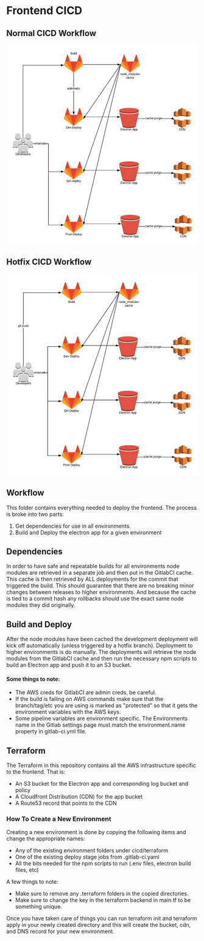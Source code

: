 # Frontend CICD

## Normal CICD Workflow
![](cicd_normal.jpeg)
## Hotfix CICD Workflow
![](cicd_hotfix.jpeg)

## Workflow
This folder contains everything needed to deploy the frontend.  The process is broke into two parts:
1. Get dependencies for use in all environments.
2. Build and Deploy the electron app for a given environment

## Dependencies
In order to have safe and repeatable builds for all environments node modules are retrieved in a separate job and then put in the GitlabCI cache.  This cache is then retrieved by ALL deployments for the commit that triggered the build.  This should guarantee that there are no breaking minor changes between releases to higher environments. And because the cache is tied to a commit hash any rollbacks should use the exact same node modules they did originally.

## Build and Deploy
After the node modules have been cached the development deployment will kick off automatically (unless triggered by a hotfix branch). Deployment to higher environments is do manually.  The deployments will retrieve the node modules from the GitlabCI cache and then run the necessary npm scripts to build an Electron app and push it to an S3 bucket.

#### Some things to note:
* The AWS creds for GitlabCI are admin creds, be careful.
* If the build is failing on AWS commands make sure that the branch/tag/etc you are using is marked as "protected" so that it gets the environment variables with the AWS keys.
* Some pipeline variables are environment specific.  The Environments name in the Gitlab settings page must match the environment.name property in gitlab-ci.yml file. 

## Terraform
The Terraform in this repository contains all the AWS infrastructure specific to the frontend.  That is:
* An S3 bucket for the Electron app and corresponding log bucket and policy
* A Cloudfront Distribution (CDN) for the app bucket
* A Route53 record that points to the CDN

### How To Create a New Environment
Creating a new environment is done by copying the following items and change the appropriate names:
* Any of the existing environment folders under cicd/terraform
* One of the existing deploy stage jobs from .gitlab-ci.yaml
* All the bits needed for the npm scripts to run (.env files, electron build files, etc)

A few things to note:
* Make sure to remove any .terraform folders in the copied directories.
* Make sure to change the key in the terraform backend in main.tf to be something unique.

Once you have taken care of things you can run terraform init and terraform apply in your newly created directory and this will create the bucket, cdn, and DNS record for your new environment. 
